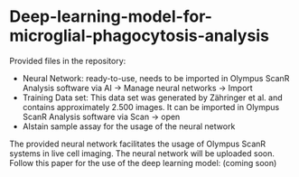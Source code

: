 # Deep-learning-model-for-microglial-phagocytosis-analysis
Provided files in the repository:
  - Neural Network: ready-to-use, needs to be imported in Olympus ScanR Analysis software via AI -> Manage neural networks -> Import
  - Training Data set: This data set was generated by Zähringer et al. and contains approximately 2.500 images. It can be imported in Olympus ScanR Analysis software via Scan -> open
  - AIstain sample assay for the usage of the neural network

The provided neural network facilitates the usage of Olympus ScanR systems in live cell imaging.
The neural network will be uploaded soon.
Follow this paper for the use of the deep learning model: (coming soon)
